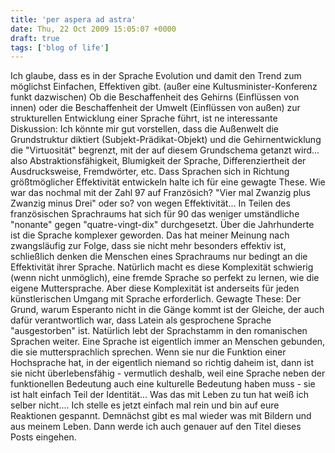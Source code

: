 ```yaml
---
title: 'per aspera ad astra'
date: Thu, 22 Oct 2009 15:05:07 +0000
draft: true
tags: ['blog of life']
---
```


Ich glaube, dass es in der Sprache Evolution und damit den Trend zum möglichst Einfachen, Effektiven gibt. (außer eine Kultusminister-Konferenz funkt dazwischen) Ob die Beschaffenheit des Gehirns (Einflüssen von innen) oder die Beschaffenheit der Umwelt (Einflüssen von außen) zur strukturellen Entwicklung einer Sprache führt, ist ne interessante Diskussion: Ich könnte mir gut vorstellen, dass die Außenwelt die Grundstruktur diktiert (Subjekt-Prädikat-Objekt) und die Gehirnentwicklung die "Virtuosität" begrenzt, mit der auf diesem Grundschema getanzt wird... also Abstraktionsfähigkeit, Blumigkeit der Sprache, Differenziertheit der Ausdrucksweise, Fremdwörter, etc. Dass Sprachen sich in Richtung größtmöglicher Effektivität entwickeln halte ich für eine gewagte These. Wie war das nochmal mit der Zahl 97 auf Französich? "Vier mal Zwanzig plus Zwanzig minus Drei" oder so? von wegen Effektivität... In Teilen des französischen Sprachraums hat sich für 90 das weniger umständliche "nonante" gegen "quatre-vingt-dix" durchgesetzt. Über die Jahrhunderte ist die Sprache komplexer geworden. Das hat meiner Meinung nach zwangsläufig zur Folge, dass sie nicht mehr besonders effektiv ist, schließlich denken die Menschen eines Sprachraums nur bedingt an die Effektivität ihrer Sprache. Natürlich macht es diese Komplexität schwierig (wenn nicht unmöglich), eine fremde Sprache so perfekt zu lernen, wie die eigene Muttersprache. Aber diese Komplexität ist anderseits für jeden künstlerischen Umgang mit Sprache erforderlich. Gewagte These: Der Grund, warum Esperanto nicht in die Gänge kommt ist der Gleiche, der auch dafür verantwortlich war, dass Latein als gesprochene Sprache "ausgestorben" ist. Natürlich lebt der Sprachstamm in den romanischen Sprachen weiter. Eine Sprache ist eigentlich immer an Menschen gebunden, die sie muttersprachlich sprechen. Wenn sie nur die Funktion einer Hochsprache hat, in der eigentlich niemand so richtig daheim ist, dann ist sie nicht überlebensfähig - vermutlich deshalb, weil eine Sprache neben der funktionellen Bedeutung auch eine kulturelle Bedeutung haben muss - sie ist halt einfach Teil der Identität... Was das mit Leben zu tun hat weiß ich selber nicht.... Ich stelle es jetzt einfach mal rein und bin auf eure Reaktionen gespannt. Demnächst gibt es mal wieder was mit Bildern und aus meinem Leben. Dann werde ich auch genauer auf den Titel dieses Posts eingehen.
